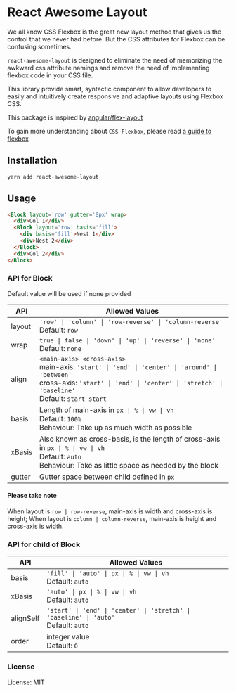 # React Awesome Layout

We all know CSS Flexbox is the great new layout method that gives us the control that we never had before. But the CSS attributes for Flexbox can be confusing sometimes.

`react-awesome-layout` is designed to eliminate the need of memorizing the awkward css attribute namings and remove the need of implementing flexbox code in your CSS file.

This library provide smart, syntactic component to allow developers to easily and intuitively create responsive and adaptive layouts using Flexbox CSS.

This package is inspired by [angular/flex-layout](https://github.com/angular/flex-layout)

To gain more understanding about `CSS Flexbox`, please read [a guide to flexbox](https://css-tricks.com/snippets/css/a-guide-to-flexbox/)

## Installation
```
yarn add react-awesome-layout
```

## Usage

```html
<Block layout='row' gutter='8px' wrap>
  <div>Col 1</div>
  <Block layout='row' basis='fill'>
    <div basis='fill'>Nest 1</div>
    <div>Nest 2</div>
  </Block>
  <div>Col 2</div>
</Block>
```

### API for Block
Default value will be used if none provided

| API | Allowed Values |
|---|---|
| layout | `'row' \| 'column' \| 'row-reverse' \| 'column-reverse'`<br>Default: `row`|
| wrap | `true \| false \| 'down' \| 'up' \| 'reverse' \| 'none'`<br>Default: `none` |
| align | `<main-axis> <cross-axis>`<br>main-axis: `'start' \| 'end' \| 'center' \| 'around' \| 'between'`<br>cross-axis: `'start' \| 'end' \| 'center' \| 'stretch' \| 'baseline'`<br>Default: `start start` |
| basis | Length of main-axis in `px \| % \| vw \| vh`<br>Default: `100%`<br>Behaviour: Take up as much width as possible |
| xBasis | Also known as cross-basis, is the length of cross-axis in  `px \| % \| vw \| vh`<br>Default: `auto`<br>Behaviour: Take as little space as needed by the block |
| gutter | Gutter space between child defined in `px` |

#### Please take note
When layout is `row | row-reverse`, main-axis is width and cross-axis is height;
When layout is `column | column-reverse`, main-axis is height and cross-axis is width.

### API for child of Block

| API | Allowed Values |
|---|---|
| basis | `'fill' \| 'auto' \| px \| % \| vw \| vh`<br>Default: `auto` |
| xBasis | `'auto' \| px \| % \| vw \| vh`<br>Default: `auto` |
| alignSelf | `'start' \| 'end' \| 'center' \| 'stretch' \| 'baseline' \| 'auto'`<br>Default: `auto` |
| order | integer value<br>Default: `0` |

### License
License: MIT